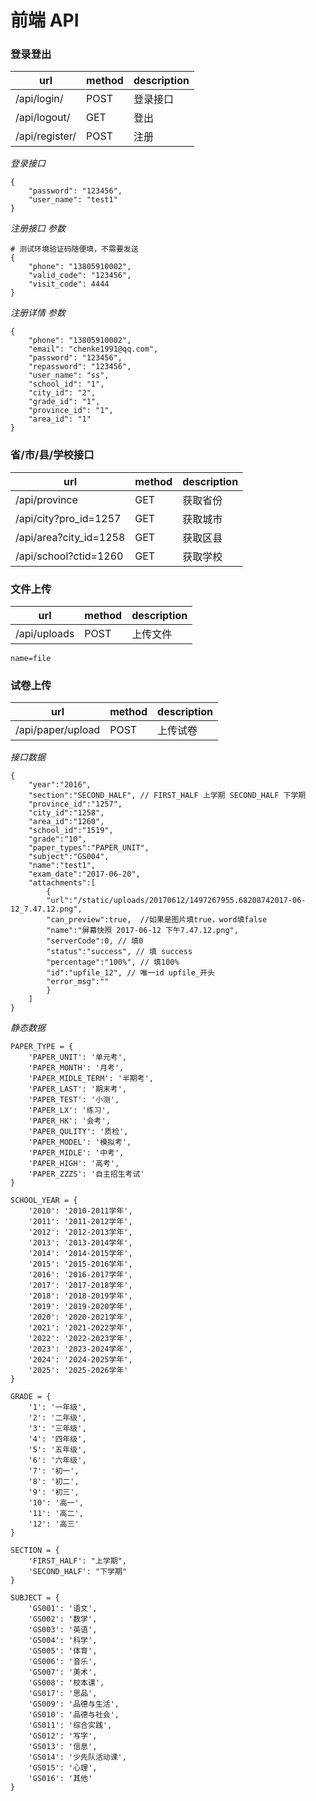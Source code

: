前端 API
======

### 登录登出

| url | method | description |
| ---- | ----- | ----- |
| /api/login/ | POST | 登录接口 |
| /api/logout/ | GET | 登出 |
| /api/register/ | POST | 注册 |

*登录接口*

    {
        "password": "123456",
        "user_name": "test1"
    }

*注册接口 参数*

    # 测试环境验证码随便填，不需要发送
    {
        "phone": "13805910002",
        "valid_code": "123456",
        "visit_code": 4444
    }

*注册详情 参数*

    {
        "phone": "13805910002",
        "email": "chenke1991@qq.com",
        "password": "123456",
        "repassword": "123456",
        "user_name": "ss",
        "school_id": "1",
        "city_id": "2",
        "grade_id": "1",
        "province_id": "1",
        "area_id": "1"
    }

### 省/市/县/学校接口

| url | method | description |
| ---- | ----- | ----- |
| /api/province | GET | 获取省份 |
| /api/city?pro_id=1257 | GET | 获取城市 |
| /api/area?city_id=1258 | GET | 获取区县 |
| /api/school?ctid=1260 | GET | 获取学校 |

### 文件上传

| url | method | description |
| ---- | ----- | ----- |
| /api/uploads | POST | 上传文件 |

`name=file`

### 试卷上传

| url | method | description |
| ---- | ----- | ----- |
| /api/paper/upload | POST | 上传试卷 |

*接口数据*

    {
        "year":"2016",
        "section":"SECOND_HALF", // FIRST_HALF 上学期 SECOND_HALF 下学期
        "province_id":"1257",
        "city_id":"1258",
        "area_id":"1260",
        "school_id":"1519",
        "grade":"10",
        "paper_types":"PAPER_UNIT",
        "subject":"GS004",
        "name":"test1",
        "exam_date":"2017-06-20",
        "attachments":[
            {
            "url":"/static/uploads/20170612/1497267955.68208742017-06-12_7.47.12.png",
            "can_preview":true,  //如果是图片填true，word填false
            "name":"屏幕快照 2017-06-12 下午7.47.12.png",
            "serverCode":0, // 填0
            "status":"success", // 填 success
            "percentage":"100%", // 填100%
            "id":"upfile_12", // 唯一id upfile_开头
            "error_msg":""
            }
        ]
    }


*静态数据*

    PAPER_TYPE = {
        'PAPER_UNIT': '单元考',
        'PAPER_MONTH': '月考',
        'PAPER_MIDLE_TERM': '半期考',
        'PAPER_LAST': '期末考',
        'PAPER_TEST': '小测',
        'PAPER_LX': '练习',
        'PAPER_HK': '会考',
        'PAPER_QULITY': '质检',
        'PAPER_MODEL': '模拟考',
        'PAPER_MIDLE': '中考',
        'PAPER_HIGH': '高考',
        'PAPER_ZZZS': '自主招生考试'
    }

    SCHOOL_YEAR = {
        '2010': '2010-2011学年',
        '2011': '2011-2012学年',
        '2012': '2012-2013学年',
        '2013': '2013-2014学年',
        '2014': '2014-2015学年',
        '2015': '2015-2016学年',
        '2016': '2016-2017学年',
        '2017': '2017-2018学年',
        '2018': '2018-2019学年',
        '2019': '2019-2020学年',
        '2020': '2020-2021学年',
        '2021': '2021-2022学年',
        '2022': '2022-2023学年',
        '2023': '2023-2024学年',
        '2024': '2024-2025学年',
        '2025': '2025-2026学年'
    }

    GRADE = {
        '1': '一年级',
        '2': '二年级',
        '3': '三年级',
        '4': '四年级',
        '5': '五年级',
        '6': '六年级',
        '7': '初一',
        '8': '初二',
        '9': '初三',
        '10': '高一',
        '11': '高二',
        '12': '高三'
    }

    SECTION = {
        'FIRST_HALF': "上学期",
        'SECOND_HALF': "下学期"
    }

    SUBJECT = {
        'GS001': '语文',
        'GS002': '数学',
        'GS003': '英语',
        'GS004': '科学',
        'GS005': '体育',
        'GS006': '音乐',
        'GS007': '美术',
        'GS008': '校本课',
        'GS017': '思品',
        'GS009': '品德与生活',
        'GS010': '品德与社会',
        'GS011': '综合实践',
        'GS012': '写字',
        'GS013': '信息',
        'GS014': '少先队活动课',
        'GS015': '心理',
        'GS016': '其他'
    }